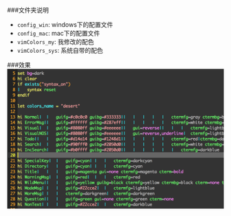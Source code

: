 ###文件夹说明
+ `config_win`: windows下的配置文件
+ `config_mac`: mac下的配置文件
+ `vimColors_my`: 我修改的配色
+ `vimColors_sys`: 系统自带的配色

###效果
![desert效果][desert图片]

[desert图片]: https://github.com/psvmc/vim-colors/raw/master/images/desert1.png